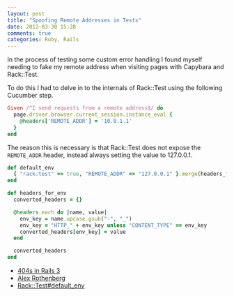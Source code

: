 ```yaml
---
layout: post
title: "Spoofing Remote Addresses in Tests"
date: 2012-03-30 15:28
comments: true
categories: Ruby, Rails
---
```


In the process of testing some custom error handling I found myself
needing to fake my remote address when visiting pages with Capybara and
Rack::Test.

To do this I had to delve in to the internals of Rack::Test using the
following Cucumber step.

``` ruby
Given /^I send requests from a remote address$/ do
  page.driver.browser.current_session.instance_eval {
    @headers['REMOTE_ADDR'] = '10.0.1.1'
  }
end
```

The reason this is necessary is that Rack::Test does not expose
the `REMOTE_ADDR` header, instead always setting the value to 127.0.0.1.

<!-- more -->

``` ruby
def default_env
  { "rack.test" => true, "REMOTE_ADDR" => "127.0.0.1" }.merge(headers_for_env)
end

def headers_for_env
  converted_headers = {}

  @headers.each do |name, value|
    env_key = name.upcase.gsub("-", "_")
    env_key = "HTTP_" + env_key unless "CONTENT_TYPE" == env_key
    converted_headers[env_key] = value
  end

  converted_headers
end
```

- [404s in Rails 3][]
- [Alex Rothenberg][]
- [Rack::Test#default_env][]

[404s in Rails 3]: https://github.com/rails/rails/issues/671#issuecomment-1780159
[Alex Rothenberg]: http://www.alexrothenberg.com/2011/11/21/testing-ip-whitelisting-in-your-specs-and-features.html
[Rack::Test#default_env]: https://github.com/brynary/rack-test/blob/fa7c6f9baf06e13352b42887e96c15c69bc10cb2/lib/rack/test.rb#L271
